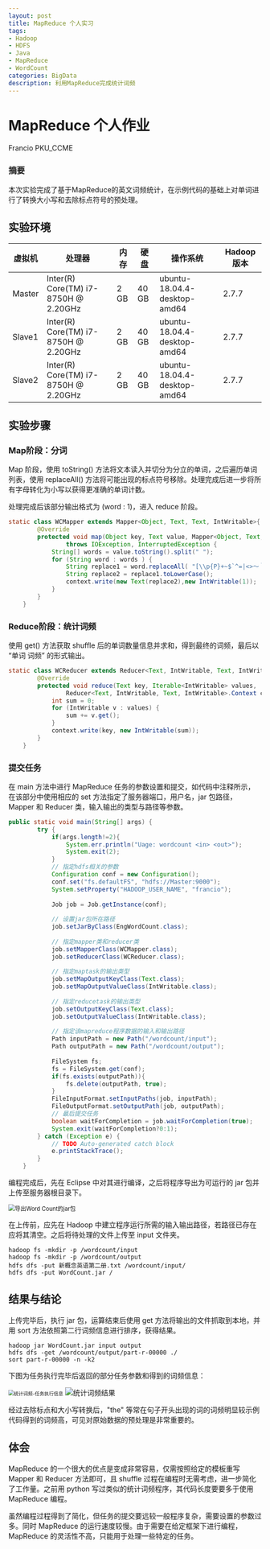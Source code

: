 ```yaml
---
layout: post
title: MapReduce 个人实习
tags: 
- Hadoop
- HDFS
- Java
- MapReduce
- WordCount
categories: BigData
description: 利用MapReduce完成统计词频
---
```


# MapReduce 个人作业

Francio PKU_CCME

### 摘要

本次实验完成了基于MapReduce的英文词频统计，在示例代码的基础上对单词进行了转换大小写和去除标点符号的预处理。

<!-- more -->

## 实验环境

| 虚拟机 | 处理器                               | 内存 | 硬盘  | 操作系统                     | Hadoop 版本 |
| ------ | ------------------------------------ | ---- | ----- | ---------------------------- | ----------- |
| Master | Inter(R) Core(TM) i7-8750H @ 2.20GHz | 2 GB | 40 GB | ubuntu-18.04.4-desktop-amd64 | 2.7.7       |
| Slave1 | Inter(R) Core(TM) i7-8750H @ 2.20GHz | 2 GB | 40 GB | ubuntu-18.04.4-desktop-amd64 | 2.7.7       |
| Slave2 | Inter(R) Core(TM) i7-8750H @ 2.20GHz | 2 GB | 40 GB | ubuntu-18.04.4-desktop-amd64 | 2.7.7       |

## 实验步骤

### Map阶段：分词

Map 阶段，使用 toString() 方法将文本读入并切分为分立的单词，之后遍历单词列表，使用 replaceAll() 方法将可能出现的标点符号移除。处理完成后进一步将所有字母转化为小写以获得更准确的单词计数。

处理完成后该部分输出格式为 (word : 1)，进入 reduce 阶段。

```java
static class WCMapper extends Mapper<Object, Text, Text, IntWritable>{
		@Override
		protected void map(Object key, Text value, Mapper<Object, Text, Text, IntWritable>.Context context)
				throws IOException, InterruptedException {
			String[] words = value.toString().split(" ");
			for (String word : words ) {
				String replace1 = word.replaceAll( "[\\p{P}+~$`^=|<>～｀＄＾＋＝｜＜＞￥×]" , "");
				String replace2 = replace1.toLowerCase();
				context.write(new Text(replace2),new IntWritable(1));
			}
		}
	}
```

### Reduce阶段：统计词频

使用 get() 方法获取 shuffle 后的单词数量信息并求和，得到最终的词频，最后以 “单词  词频” 的形式输出。

```java
static class WCReducer extends Reducer<Text, IntWritable, Text, IntWritable>{		
		@Override
		protected void reduce(Text key, Iterable<IntWritable> values,
				Reducer<Text, IntWritable, Text, IntWritable>.Context context) throws IOException, InterruptedException {
			int sum = 0;
			for (IntWritable v : values) {
				sum += v.get();
			}
			context.write(key, new IntWritable(sum));
		}
	}
```

### 提交任务

在 main 方法中进行 MapReduce 任务的参数设置和提交，如代码中注释所示，在该部分中使用相应的 set 方法指定了服务器端口，用户名，jar 包路径，Mapper 和 Reducer 类，输入输出的类型与路径等参数。

```Java
public static void main(String[] args) {
		try {
			if(args.length!=2){
		        System.err.println("Uage: wordcount <in> <out>");
		        System.exit(2);
		    }
			// 指定hdfs相关的参数
	        Configuration conf = new Configuration();
	        conf.set("fs.defaultFS", "hdfs://Master:9000");
	        System.setProperty("HADOOP_USER_NAME", "francio");
	         
	        Job job = Job.getInstance(conf);
	         
	        // 设置jar包所在路径
	        job.setJarByClass(EngWordCount.class);
	         
	        // 指定mapper类和reducer类
	        job.setMapperClass(WCMapper.class);
	        job.setReducerClass(WCReducer.class);
	         
	        // 指定maptask的输出类型
	        job.setMapOutputKeyClass(Text.class);
	        job.setMapOutputValueClass(IntWritable.class);
	         
	        // 指定reducetask的输出类型
	        job.setOutputKeyClass(Text.class);
	        job.setOutputValueClass(IntWritable.class);
            
	        // 指定该mapreduce程序数据的输入和输出路径
	        Path inputPath = new Path("/wordcount/input");
	        Path outputPath = new Path("/wordcount/output");
            
	        FileSystem fs;
			fs = FileSystem.get(conf);
			if(fs.exists(outputPath)){
	            fs.delete(outputPath, true);
	        }
	        FileInputFormat.setInputPaths(job, inputPath);
	        FileOutputFormat.setOutputPath(job, outputPath);
	        // 最后提交任务
	        boolean waitForCompletion = job.waitForCompletion(true);
	        System.exit(waitForCompletion?0:1);
		} catch (Exception e) {
			// TODO Auto-generated catch block
			e.printStackTrace();
		}
    }
```

编程完成后，先在 Eclipse 中对其进行编译，之后将程序导出为可运行的 jar 包并上传至服务器根目录下。

<img src="MapReduce_个人作业.assets/导出Word Count的jar包-1596026440746.JPG" alt="导出Word Count的jar包" style="zoom: 80%;" />

在上传前，应先在 Hadoop 中建立程序运行所需的输入输出路径，若路径已存在应将其清空。之后将待处理的文件上传至 input 文件夹。

```shell
hadoop fs -mkdir -p /wordcount/input
hadoop fs -mkdir -p /wordcount/output
hdfs dfs -put 新概念英语第二册.txt /wordcount/input/
hdfs dfs -put WordCount.jar /
```

## 结果与结论

上传完毕后，执行 jar 包，运算结束后使用 get 方法将输出的文件抓取到本地，并用 sort 方法依照第二行词频信息进行排序，获得结果。

```shell
hadoop jar WordCount.jar input output
hdfs dfs -get /wordcount/output/part-r-00000 ./
sort part-r-00000 -n -k2
```

下图为任务执行完毕后返回的部分任务参数和得到的词频信息：

 <img src="MapReduce_个人作业.assets/统计词频-任务执行信息.JPG" alt="统计词频-任务执行信息" style="zoom: 67%;" /> ![统计词频结果](MapReduce_个人作业.assets/统计词频结果.JPG)

经过去除标点和大小写转换后，"the" 等常在句子开头出现的词的词频明显较示例代码得到的词频高，可见对原始数据的预处理是非常重要的。

## 体会

MapReduce 的一个很大的优点是变成非常容易，仅需按照给定的模板重写 Mapper 和 Reducer 方法即可，且 shuffle 过程在编程时无需考虑，进一步简化了工作量。之前用 python 写过类似的统计词频程序，其代码长度要要多于使用 MapReduce 编程。

虽然编程过程得到了简化，但任务的提交要远较一般程序复杂，需要设置的参数过多。同时 MapReduce 的运行速度较慢。由于需要在给定框架下进行编程，MapReduce 的灵活性不高，只能用于处理一些特定的任务。















